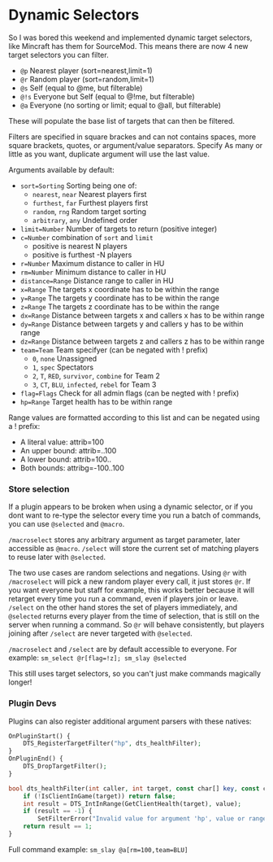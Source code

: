 # Dynamic Selectors

So I was bored this weekend and implemented dynamic target selectors, like Mincraft has them for SourceMod.
This means there are now 4 new target selectors you can filter.

* `@p` Nearest player (sort=nearest,limit=1)
* `@r` Random player (sort=random,limit=1)
* `@s` Self (equal to @me, but filterable)
* `@!s` Everyone but Self (equal to @!me, but filterable)
* `@a` Everyone (no sorting or limit; equal to @all, but filterable)

These will populate the base list of targets that can then be filtered.

Filters are specified in square brackes and can not contains spaces, more square brackets, quotes, or argument/value separators.
Specify As many or little as you want, duplicate argument will use the last value.

Arguments available by default:

* `sort=Sorting` Sorting being one of:
  * `nearest`, `near` Nearest players first
  * `furthest`, `far` Furthest players first
  * `random`, `rng` Random target sorting
  * `arbitrary`, `any` Undefined order
* `limit=Number` Number of targets to return (positive integer)
* `c=Number` combination of `sort` and `limit`
  * positive is nearest N players
  * positive is furthest -N players
* `r=Number` Maximum distance to caller in HU
* `rm=Number` Minimum distance to caller in HU
* `distance=Range` Distance range to caller in HU
* `x=Range` The targets x coordinate has to be within the range
* `y=Range` The targets y coordinate has to be within the range
* `z=Range` The targets z coordinate has to be within the range
* `dx=Range` Distance between targets x and callers x has to be within range
* `dy=Range` Distance between targets y and callers y has to be within range
* `dz=Range` Distance between targets z and callers z has to be within range
* `team=Team` Team specifyer (can be negated with ! prefix)
  * `0`, `none` Unassigned
  * `1`, `spec` Spectators
  * `2`, `T`, `RED`, `survivor`, `combine` for Team 2
  * `3`, `CT`, `BLU`, `infected`, `rebel` for Team 3
* `flag=Flags` Check for all admin flags (can be negted with ! prefix)
* `hp=Range` Target health has to be within range

Range values are formatted according to this list and can be negated using a ! prefix:

* A literal value: attrib=100
* An upper bound: attrib=..100
* A lower bound: attrib=100..
* Both bounds: attribg=-100..100

### Store selection

If a plugin appears to be broken when using a dynamic selector, or if you dont want to re-type
the selector every time you run a batch of commands, you can use `@selected` and `@macro`.

`/macroselect` stores any arbitrary argument as target parameter, later accessible as `@macro`.
`/select` will store the current set of matching players to reuse later with `@selected`.

The two use cases are random selections and negations. Using `@r` with `/macroselect` will pick
a new random player every call, it just stores `@r`. If you want everyone but staff for example,
this works better because it will retarget every time you run a command, even if players join or
leave. `/select` on the other hand stores the set of players immediately, and `@selected` returns
every player from the time of selection, that is still on the server when running a command. So
`@r` will behave consistently, but players joining after `/select` are never targeted with `@selected`.

`/macroselect` and `/select` are by default accessible to everyone. For example:
`sm_select @r[flag=!z]; sm_slay @selected`

This still uses target selectors, so you can't just make commands magically longer!

### Plugin Devs

Plugins can also register additional argument parsers with these natives:
```php
OnPluginStart() {
	DTS_RegisterTargetFilter("hp", dts_healthFilter);
}
OnPluginEnd() {
	DTS_DropTargetFilter();
}

bool dts_healthFilter(int caller, int target, const char[] key, const char[] value) {
	if (!IsClientInGame(target)) return false;
	int result = DTS_IntInRange(GetClientHealth(target), value);
	if (result == -1) {
		SetFilterError("Invalid value for argument 'hp', value or range expected!");
	return result == 1;
}
```

Full command example: `sm_slay @a[rm=100,team=BLU]`